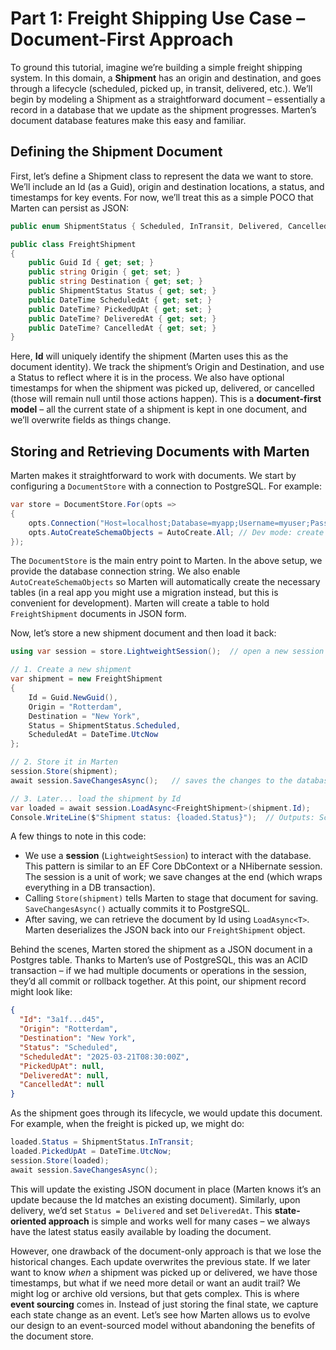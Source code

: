 # Part 1: Freight Shipping Use Case – Document-First Approach

To ground this tutorial, imagine we’re building a simple freight shipping system. In this domain, a **Shipment** has an origin and destination, and goes through a lifecycle (scheduled, picked up, in transit, delivered, etc.). We’ll begin by modeling a Shipment as a straightforward document – essentially a record in a database that we update as the shipment progresses. Marten’s document database features make this easy and familiar.

## Defining the Shipment Document

First, let’s define a Shipment class to represent the data we want to store. We’ll include an Id (as a Guid), origin and destination locations, a status, and timestamps for key events. For now, we’ll treat this as a simple POCO that Marten can persist as JSON:

```csharp
public enum ShipmentStatus { Scheduled, InTransit, Delivered, Cancelled }

public class FreightShipment
{
    public Guid Id { get; set; }
    public string Origin { get; set; }
    public string Destination { get; set; }
    public ShipmentStatus Status { get; set; }
    public DateTime ScheduledAt { get; set; }
    public DateTime? PickedUpAt { get; set; }
    public DateTime? DeliveredAt { get; set; }
    public DateTime? CancelledAt { get; set; }
}
```

Here, **Id** will uniquely identify the shipment (Marten uses this as the document identity). We track the shipment’s Origin and Destination, and use a Status to reflect where it is in the process. We also have optional timestamps for when the shipment was picked up, delivered, or cancelled (those will remain null until those actions happen). This is a **document-first model** – all the current state of a shipment is kept in one document, and we’ll overwrite fields as things change.

## Storing and Retrieving Documents with Marten

Marten makes it straightforward to work with documents. We start by configuring a `DocumentStore` with a connection to PostgreSQL. For example:

```csharp
var store = DocumentStore.For(opts =>
{
    opts.Connection("Host=localhost;Database=myapp;Username=myuser;Password=mypwd");
    opts.AutoCreateSchemaObjects = AutoCreate.All; // Dev mode: create tables if missing
});
```

The `DocumentStore` is the main entry point to Marten. In the above setup, we provide the database connection string. We also enable `AutoCreateSchemaObjects` so Marten will automatically create the necessary tables (in a real app you might use a migration instead, but this is convenient for development). Marten will create a table to hold `FreightShipment` documents in JSON form.

Now, let’s store a new shipment document and then load it back:

```csharp
using var session = store.LightweightSession();  // open a new session

// 1. Create a new shipment
var shipment = new FreightShipment 
{
    Id = Guid.NewGuid(),
    Origin = "Rotterdam",
    Destination = "New York",
    Status = ShipmentStatus.Scheduled,
    ScheduledAt = DateTime.UtcNow
};

// 2. Store it in Marten
session.Store(shipment);
await session.SaveChangesAsync();   // saves the changes to the database

// 3. Later... load the shipment by Id
var loaded = await session.LoadAsync<FreightShipment>(shipment.Id);
Console.WriteLine($"Shipment status: {loaded.Status}");  // Outputs: Scheduled
```

A few things to note in this code:

- We use a **session** (`LightweightSession`) to interact with the database. This pattern is similar to an EF Core DbContext or a NHibernate session. The session is a unit of work; we save changes at the end (which wraps everything in a DB transaction).
- Calling `Store(shipment)` tells Marten to stage that document for saving. `SaveChangesAsync()` actually commits it to PostgreSQL.
- After saving, we can retrieve the document by Id using `LoadAsync<T>`. Marten deserializes the JSON back into our `FreightShipment` object.

Behind the scenes, Marten stored the shipment as a JSON document in a Postgres table. Thanks to Marten’s use of PostgreSQL, this was an ACID transaction – if we had multiple documents or operations in the session, they’d all commit or rollback together. At this point, our shipment record might look like:

```json
{
  "Id": "3a1f...d45", 
  "Origin": "Rotterdam",
  "Destination": "New York",
  "Status": "Scheduled",
  "ScheduledAt": "2025-03-21T08:30:00Z",
  "PickedUpAt": null,
  "DeliveredAt": null,
  "CancelledAt": null
}
```

As the shipment goes through its lifecycle, we would update this document. For example, when the freight is picked up, we might do:

```csharp
loaded.Status = ShipmentStatus.InTransit;
loaded.PickedUpAt = DateTime.UtcNow;
session.Store(loaded);
await session.SaveChangesAsync();
```

This will update the existing JSON document in place (Marten knows it’s an update because the Id matches an existing document). Similarly, upon delivery, we’d set `Status = Delivered` and set `DeliveredAt`. This **state-oriented approach** is simple and works well for many cases – we always have the latest status easily available by loading the document.

However, one drawback of the document-only approach is that we lose the historical changes. Each update overwrites the previous state. If we later want to know *when* a shipment was picked up or delivered, we have those timestamps, but what if we need more detail or want an audit trail? We might log or archive old versions, but that gets complex. This is where **event sourcing** comes in. Instead of just storing the final state, we capture each state change as an event. Let’s see how Marten allows us to evolve our design to an event-sourced model without abandoning the benefits of the document store.